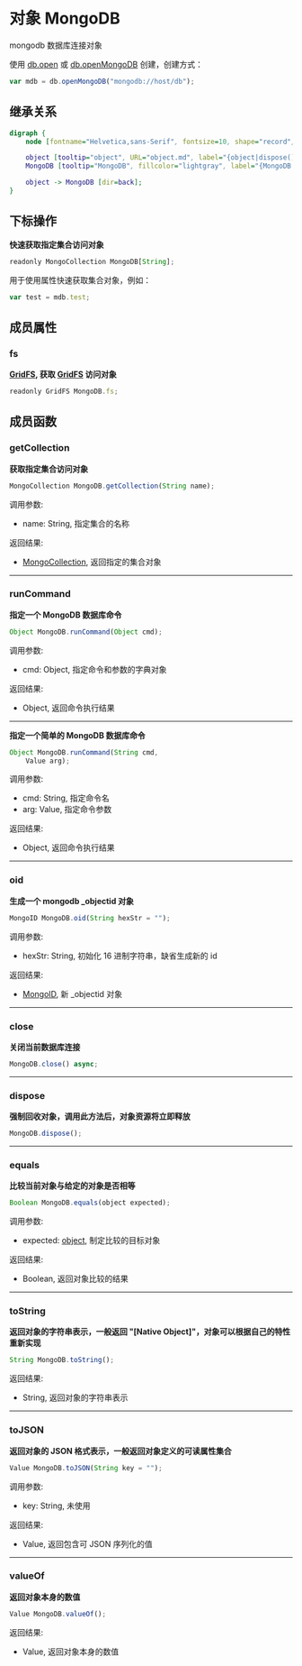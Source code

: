 # 对象 MongoDB
mongodb 数据库连接对象

使用 [db.open](../../module/ifs/db.md#open) 或 [db.openMongoDB](../../module/ifs/db.md#openMongoDB) 创建，创建方式：

```JavaScript
var mdb = db.openMongoDB("mongodb://host/db");
```

## 继承关系
```dot
digraph {
    node [fontname="Helvetica,sans-Serif", fontsize=10, shape="record", style="filled", fillcolor="white"];

    object [tooltip="object", URL="object.md", label="{object|dispose()\lequals()\ltoString()\ltoJSON()\lvalueOf()\l}"];
    MongoDB [tooltip="MongoDB", fillcolor="lightgray", label="{MongoDB|operator[String]\l|fs\l|getCollection()\lrunCommand()\loid()\lclose()\l}"];

    object -> MongoDB [dir=back];
}
```

## 下标操作
        
**快速获取指定集合访问对象**

```JavaScript
readonly MongoCollection MongoDB[String];
```

用于使用属性快速获取集合对象，例如：

```JavaScript
var test = mdb.test;
```

## 成员属性
        
### fs
**[GridFS](GridFS.md), 获取 [GridFS](GridFS.md) 访问对象**

```JavaScript
readonly GridFS MongoDB.fs;
```

## 成员函数
        
### getCollection
**获取指定集合访问对象**

```JavaScript
MongoCollection MongoDB.getCollection(String name);
```

调用参数:
* name: String, 指定集合的名称

返回结果:
* [MongoCollection](MongoCollection.md), 返回指定的集合对象

--------------------------
### runCommand
**指定一个 MongoDB 数据库命令**

```JavaScript
Object MongoDB.runCommand(Object cmd);
```

调用参数:
* cmd: Object, 指定命令和参数的字典对象

返回结果:
* Object, 返回命令执行结果

--------------------------
**指定一个简单的 MongoDB 数据库命令**

```JavaScript
Object MongoDB.runCommand(String cmd,
    Value arg);
```

调用参数:
* cmd: String, 指定命令名
* arg: Value, 指定命令参数

返回结果:
* Object, 返回命令执行结果

--------------------------
### oid
**生成一个 mongodb _objectid 对象**

```JavaScript
MongoID MongoDB.oid(String hexStr = "");
```

调用参数:
* hexStr: String, 初始化 16 进制字符串，缺省生成新的 id

返回结果:
* [MongoID](MongoID.md), 新 _objectid 对象

--------------------------
### close
**关闭当前数据库连接**

```JavaScript
MongoDB.close() async;
```

--------------------------
### dispose
**强制回收对象，调用此方法后，对象资源将立即释放**

```JavaScript
MongoDB.dispose();
```

--------------------------
### equals
**比较当前对象与给定的对象是否相等**

```JavaScript
Boolean MongoDB.equals(object expected);
```

调用参数:
* expected: [object](object.md), 制定比较的目标对象

返回结果:
* Boolean, 返回对象比较的结果

--------------------------
### toString
**返回对象的字符串表示，一般返回 "[Native Object]"，对象可以根据自己的特性重新实现**

```JavaScript
String MongoDB.toString();
```

返回结果:
* String, 返回对象的字符串表示

--------------------------
### toJSON
**返回对象的 JSON 格式表示，一般返回对象定义的可读属性集合**

```JavaScript
Value MongoDB.toJSON(String key = "");
```

调用参数:
* key: String, 未使用

返回结果:
* Value, 返回包含可 JSON 序列化的值

--------------------------
### valueOf
**返回对象本身的数值**

```JavaScript
Value MongoDB.valueOf();
```

返回结果:
* Value, 返回对象本身的数值

